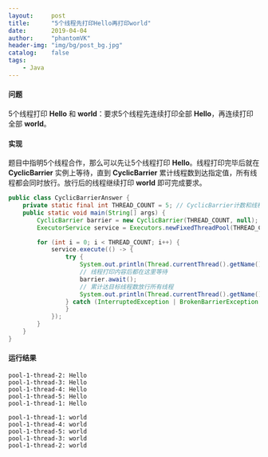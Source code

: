 ```yaml
---
layout:     post
title:      "5个线程先打印Hello再打印world"
date:       2019-04-04
author:     "phantomVK"
header-img: "img/bg/post_bg.jpg"
catalog:    false
tags:
    - Java
---
```


#### 问题

5个线程打印 __Hello__ 和 __world__：要求5个线程先连续打印全部 __Hello__，再连续打印全部 __world__。

#### 实现

题目中指明5个线程合作，那么可以先让5个线程打印 __Hello__。线程打印完毕后就在 __CyclicBarrier__ 实例上等待，直到 __CyclicBarrier__ 累计线程数到达指定值，所有线程都会同时放行。放行后的线程继续打印 __world__ 即可完成要求。

```java
public class CyclicBarrierAnswer {
    private static final int THREAD_COUNT = 5; // CyclicBarrier计数和线程池数量
    public static void main(String[] args) {
        CyclicBarrier barrier = new CyclicBarrier(THREAD_COUNT, null);
        ExecutorService service = Executors.newFixedThreadPool(THREAD_COUNT);

        for (int i = 0; i < THREAD_COUNT; i++) {
            service.execute(() -> {
                try {
                    System.out.println(Thread.currentThread().getName() + ": Hello");
                    // 线程打印内容后都在这里等待
                    barrier.await();
                    // 累计达目标线程数放行所有线程
                    System.out.println(Thread.currentThread().getName() + ": world");
                } catch (InterruptedException | BrokenBarrierException ignored) {
                }
            });
        }
    }
}
```

#### 运行结果

```
pool-1-thread-2: Hello
pool-1-thread-3: Hello
pool-1-thread-4: Hello
pool-1-thread-5: Hello
pool-1-thread-1: Hello

pool-1-thread-1: world
pool-1-thread-4: world
pool-1-thread-5: world
pool-1-thread-3: world
pool-1-thread-2: world
```
